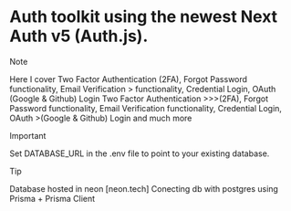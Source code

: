 # Auth toolkit using the newest Next Auth v5 (Auth.js). 

> [!NOTE] 
> Here I cover Two Factor Authentication (2FA), Forgot Password functionality, Email Verification > functionality, Credential Login, OAuth (Google & Github) Login  Two Factor Authentication >>>(2FA), Forgot Password functionality, Email Verification functionality, Credential Login, OAuth >(Google & Github) Login and much more
>

> [!IMPORTANT] 
> Set DATABASE_URL in the .env file to point to your existing database.

> [!TIP] 
>Database hosted in neon [neon.tech]
>Conecting db with postgres using Prisma + Prisma Client